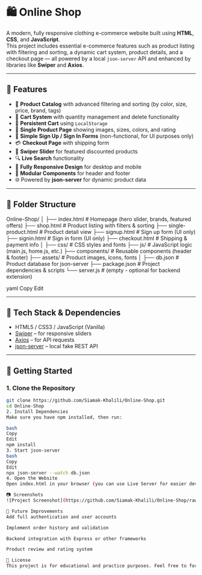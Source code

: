 # 🛍️ Online Shop

A modern, fully responsive clothing e-commerce website built using **HTML**, **CSS**, and **JavaScript**.  
This project includes essential e-commerce features such as product listing with filtering and sorting, a dynamic cart system, product details, and a checkout page — all powered by a local `json-server` API and enhanced by libraries like **Swiper** and **Axios**.

---

## 📌 Features

- 🛒 **Product Catalog** with advanced filtering and sorting (by color, size, price, brand, tags)
- 🧺 **Cart System** with quantity management and delete functionality
- 💾 **Persistent Cart** using `LocalStorage`
- 👕 **Single Product Page** showing images, sizes, colors, and rating
- 🔐 **Simple Sign Up / Sign In Forms** (non-functional, for UI purposes only)
- 💳 **Checkout Page** with shipping form
- 🎯 **Swiper Slider** for featured discounted products
- 🔍 **Live Search** functionality
- 📱 **Fully Responsive Design** for desktop and mobile
- 🧩 **Modular Components** for header and footer
- 🌐 Powered by **json-server** for dynamic product data

---

## 📁 Folder Structure

Online-Shop/
│
├── index.html # Homepage (hero slider, brands, featured offers)
├── shop.html # Product listing with filters & sorting
├── single-product.html # Product detail view
├── signup.html # Sign up form (UI only)
├── signin.html # Sign in form (UI only)
├── checkout.html # Shipping & payment info
│
├── css/ # CSS styles and fonts
├── js/ # JavaScript logic (main.js, home.js, etc.)
├── components/ # Reusable components (header & footer)
├── assets/ # Product images, icons, fonts
│
├── db.json # Product database for json-server
├── package.json # Project dependencies & scripts
└── server.js # (empty - optional for backend extension)

yaml
Copy
Edit

---

## 🧰 Tech Stack & Dependencies

- HTML5 / CSS3 / JavaScript (Vanilla)
- [Swiper](https://swiperjs.com/) – for responsive sliders
- [Axios](https://axios-http.com/) – for API requests
- [json-server](https://github.com/typicode/json-server) – local fake REST API

---

## 🚀 Getting Started

### 1. Clone the Repository
```bash
git clone https://github.com/Siamak-Khalili/Online-Shop.git
cd Online-Shop
2. Install Dependencies
Make sure you have npm installed, then run:

bash
Copy
Edit
npm install
3. Start json-server
bash
Copy
Edit
npx json-server --watch db.json
4. Open the Website
Open index.html in your browser (you can use Live Server for easier development).

📷 Screenshots
![Project Screenshot](https://github.com/Siamak-Khalili/Online-Shop/raw/main/Screenshots.jpg)

🔧 Future Improvements
Add full authentication and user accounts

Implement order history and validation

Backend integration with Express or other frameworks

Product review and rating system

📄 License
This project is for educational and practice purposes. Feel free to fork and modify it for your own learning.
